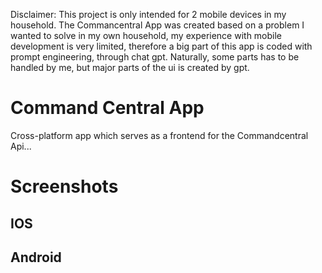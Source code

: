 
Disclaimer: This project is only intended for 2 mobile devices in my household. 
The Commancentral App was created based on a problem I wanted to solve in my own household, my experience with mobile development is very limited, therefore a big part of this app is coded with prompt engineering, through chat gpt. Naturally, some parts has to be handled by me, but major parts of the ui is created by gpt. 

# Command Central App
Cross-platform app which serves as a frontend for the Commandcentral Api...

# Screenshots 
## IOS

## Android


